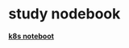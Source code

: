 # study nodebook
**[k8s noteboot](https://github.com/samzhouge/notebook/blob/master/k8s/%E9%A9%AC%E5%93%A5k8s.md)**
